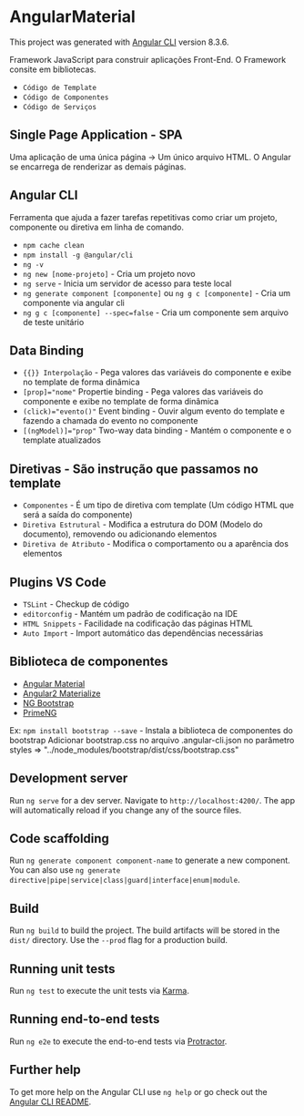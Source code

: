# AngularMaterial

This project was generated with [Angular CLI](https://github.com/angular/angular-cli) version 8.3.6.

Framework JavaScript para construir aplicações Front-End. O Framework consite em bibliotecas.
	
* `Código de Template`
* `Código de Componentes`
* `Código de Serviços`
	
## Single Page Application - SPA

Uma aplicação de uma única página -> Um único arquivo HTML. O Angular se encarrega de renderizar as demais páginas.
	
## Angular CLI 

Ferramenta que ajuda a fazer tarefas repetitivas como criar um projeto, componente ou diretiva em linha de comando.

* `npm cache clean`
* `npm install -g @angular/cli`
* `ng -v`
* `ng new [nome-projeto]` - Cria um projeto novo
* `ng serve` - Inicia um servidor de acesso para teste local
* `ng generate component [componente]` ou `ng g c [componente]` - Cria um componente via angular cli
* `ng g c [componente] --spec=false` - Cria um componente sem arquivo de teste unitário
		
## Data Binding
	
* `{{}} Interpolação` - Pega valores das variáveis do componente e exibe no template de forma dinâmica
* `[prop]="nome"` Propertie binding - Pega valores das variáveis do componente e exibe no template de forma dinâmica
* `(click)="evento()"` Event binding - Ouvir algum evento do template e fazendo a chamada do evento no componente
* `[(ngModel)]="prop"` Two-way data binding - Mantém o componente e o template atualizados
	
## Diretivas - São instrução que passamos no template
	
* `Componentes` - É um tipo de diretiva com template (Um código HTML que será a saída do componente)
* `Diretiva Estrutural` - Modifica a estrutura do DOM (Modelo do documento), removendo ou adicionando elementos
* `Diretiva de Atributo` - Modifica o comportamento ou a aparência dos elementos

## Plugins VS Code
	
* `TSLint` - Checkup de código
* `editorconfig` - Mantém um padrão de codificação na IDE
* `HTML Snippets` - Facilidade na codificação das páginas HTML
* `Auto Import` - Import automático das dependências necessárias

## Biblioteca de componentes

* [Angular Material](https://material.angular.io)
* [Angular2 Materialize](http://angular2-materialize.surge.sh)
* [NG Bootstrap](https://ng-bootstrap.github.io)
* [PrimeNG](https://www.primefaces.org/primeng)

Ex: `npm install bootstrap --save` - Instala a biblioteca de componentes do bootstrap
	Adicionar bootstrap.css no arquivo .angular-cli.json no parâmetro styles => "../node_modules/bootstrap/dist/css/bootstrap.css"

## Development server

Run `ng serve` for a dev server. Navigate to `http://localhost:4200/`. The app will automatically reload if you change any of the source files.

## Code scaffolding

Run `ng generate component component-name` to generate a new component. You can also use `ng generate directive|pipe|service|class|guard|interface|enum|module`.

## Build

Run `ng build` to build the project. The build artifacts will be stored in the `dist/` directory. Use the `--prod` flag for a production build.

## Running unit tests

Run `ng test` to execute the unit tests via [Karma](https://karma-runner.github.io).

## Running end-to-end tests

Run `ng e2e` to execute the end-to-end tests via [Protractor](http://www.protractortest.org/).

## Further help

To get more help on the Angular CLI use `ng help` or go check out the [Angular CLI README](https://github.com/angular/angular-cli/blob/master/README.md).
